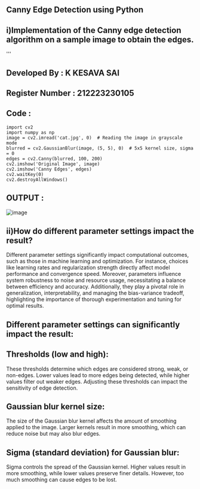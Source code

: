 ## Canny Edge Detection using Python
## i)Implementation of the Canny edge detection algorithm on a sample image to obtain the edges.
'''
## Developed By : K KESAVA SAI
## Register Number : 212223230105
## Code :
```PY
import cv2
import numpy as np
image = cv2.imread('cat.jpg', 0)  # Reading the image in grayscale mode
blurred = cv2.GaussianBlur(image, (5, 5), 0)  # 5x5 kernel size, sigma = 0
edges = cv2.Canny(blurred, 100, 200)
cv2.imshow('Original Image', image)
cv2.imshow('Canny Edges', edges)
cv2.waitKey(0)
cv2.destroyAllWindows()
```
## OUTPUT :
![image](https://github.com/Kesavasai20/CANNY-EDGE-DETECTION/assets/138849303/13032ccf-ba98-4686-a7cf-1e38c92f6719)
## ii)How do different parameter settings impact the result?
Different parameter settings significantly impact computational outcomes, such as those in machine learning and optimization. For instance, choices like learning rates and regularization strength directly affect model performance and convergence speed. Moreover, parameters influence system robustness to noise and resource usage, necessitating a balance between efficiency and accuracy. Additionally, they play a pivotal role in generalization, interpretability, and managing the bias-variance tradeoff, highlighting the importance of thorough experimentation and tuning for optimal results.

## Different parameter settings can significantly impact the result:
## Thresholds (low and high):
These thresholds determine which edges are considered strong, weak, or non-edges. Lower values lead to more edges being detected, while higher values filter out weaker edges. Adjusting these thresholds can impact the sensitivity of edge detection.

## Gaussian blur kernel size:
The size of the Gaussian blur kernel affects the amount of smoothing applied to the image. Larger kernels result in more smoothing, which can reduce noise but may also blur edges.

## Sigma (standard deviation) for Gaussian blur:
Sigma controls the spread of the Gaussian kernel. Higher values result in more smoothing, while lower values preserve finer details. However, too much smoothing can cause edges to be lost.
